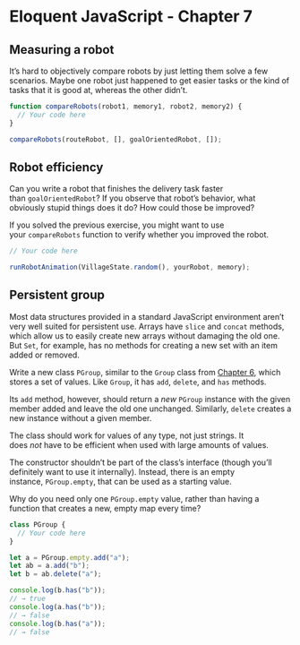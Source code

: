 # Eloquent JavaScript - Chapter 7

## Measuring a robot

It’s hard to objectively compare robots by just letting them solve a few scenarios. Maybe one robot just happened to get easier tasks or the kind of tasks that it is good at, whereas the other didn’t.

```js
function compareRobots(robot1, memory1, robot2, memory2) {
  // Your code here
}

compareRobots(routeRobot, [], goalOrientedRobot, []);
```

## Robot efficiency

Can you write a robot that finishes the delivery task faster than `goalOrientedRobot`? If you observe that robot’s behavior, what obviously stupid things does it do? How could those be improved?

If you solved the previous exercise, you might want to use your `compareRobots` function to verify whether you improved the robot.

```js
// Your code here

runRobotAnimation(VillageState.random(), yourRobot, memory);
```

## Persistent group

Most data structures provided in a standard JavaScript environment aren’t very well suited for persistent use. Arrays have `slice` and `concat` methods, which allow us to easily create new arrays without damaging the old one. But `Set`, for example, has no methods for creating a new set with an item added or removed.

Write a new class `PGroup`, similar to the `Group` class from [Chapter 6](https://eloquentjavascript.net/06_object.html#groups), which stores a set of values. Like `Group`, it has `add`, `delete`, and `has` methods.

Its `add` method, however, should return a *new* `PGroup` instance with the given member added and leave the old one unchanged. Similarly, `delete` creates a new instance without a given member.

The class should work for values of any type, not just strings. It does *not* have to be efficient when used with large amounts of values.

The constructor shouldn’t be part of the class’s interface (though you’ll definitely want to use it internally). Instead, there is an empty instance, `PGroup.empty`, that can be used as a starting value.

Why do you need only one `PGroup.empty` value, rather than having a function that creates a new, empty map every time?

```js
class PGroup {
  // Your code here
}

let a = PGroup.empty.add("a");
let ab = a.add("b");
let b = ab.delete("a");

console.log(b.has("b"));
// → true
console.log(a.has("b"));
// → false
console.log(b.has("a"));
// → false
```
